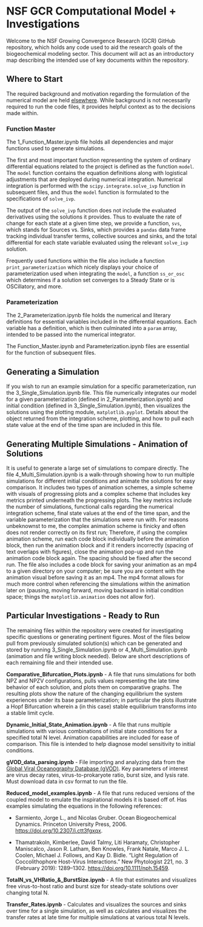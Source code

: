 # NSF GCR Computational Model + Investigations

Welcome to the NSF Growing Convergence Research (GCR) GitHub repository, which holds any code used to aid the research goals of the biogeochemical modeling sector. This document will act as an introductory map describing the intended use of key documents within the repository.

## Where to Start
The required background and motivation regarding the formulation of the numerical model are held [elsewhere](https://linktr.ee/nsf_gcr_project?utm_source=linktree_profile_share&ltsid=a69ffa86-f170-4fec-948f-d30d795412ce). While background is not necessarily required to run the code files, it provides helpful context as to the decisions made within. 

### Function Master

The 1_Function_Master.ipynb file holds all dependencies and major functions used to generate simulations. 

The first and most important function representing the system of ordinary differential equations related to the project is defined as the function `model`. The `model` function contains the equation definitions along with logistical adjustments that are deployed during numerical integration. Numerical integration is performed with the `scipy.integrate.solve_ivp` function in subsequent files, and thus the `model` function is formulated to the specifications of `solve_ivp`. 

The output of the `solve_ivp` function does not include the evaluated derivatives using the solutions it provides. Thus to evaluate the rate of change for each state at a given time step, we provide a function, `svs`, which stands for Sources vs. Sinks, which provides a `pandas` data frame tracking individual transfer terms, collective sources and sinks, and the total differential for each state variable evaluated using the relevant `solve_ivp` solution.   

Frequently used functions within the file also include a function `print_parameterization` which nicely displays your choice of parameterization used when integrating the `model`, a function `ss_or_osc` which determines if a solution set converges to a Steady State or is OSCillatory, and more. 

### Parameterization

The 2_Parameterization.ipynb file holds the numerical and literary definitions for essential variables included in the differential equations. Each variable has a definition, which is then culminated into a `param` array, intended to be passed into the numerical integrator. 

The Function_Master.ipynb and Parameterization.ipynb files are essential for the function of subsequent files. 

## Generating a Simulation 

If you wish to run an example simulation for a specific parameterization, run the 3_Single_Simulation.ipynb file. This file numerically integrates our model for a given parameterization (defined in 2_Parameterization.ipynb) and initial condition (defined in 3_Single_Simulation.ipynb), then visualizes the solutions using the plotting module, `matplotlib.pyplot`. Details about the object returned from the integration scheme, plotting, and how to pull each state value at the end of the time span are included in this file. 

## Generating Multiple Simulations - Animation of Solutions

It is useful to generate a large set of simulations to compare directly. The file 4_Multi_Simulation.ipynb is a walk-through showing how to run multiple simulations for different initial conditions and animate the solutions for easy comparison. It includes two types of animation schemes, a simple scheme with visuals of progressing plots and a complex scheme that includes key metrics printed underneath the progressing plots. The key metrics include the number of simulations, functional calls regarding the numerical integration scheme, final state values at the end of the time span, and the variable parameterization that the simulations were run with. For reasons unbeknownst to me, the complex animation scheme is finicky and often does not render correctly on its first run; Therefore, if using the complex animation scheme, run each code block individually before the animation block, then run the animation block and if it renders incorrectly (spacing of text overlaps with figures), close the animation pop-up and run the animation code block again. The spacing should be fixed after the second run. The file also includes a code block for saving your animation as an mp4 to a given directory on your computer; be sure you are content with the animation visual before saving it as an mp4. The mp4 format allows for much more control when referencing the simulations within the animation later on (pausing, moving forward, moving backward in initial condition space; things the `matplotlib.animation` does not allow for).

## Particular Investigations - Ready to Run

The remaining files within the repository were created for investigating specific questions or generating pertinent figures. Most of the files below pull from previously simulated solution(s) which can be generated and stored by running 3_Single_Simulation.ipynb or 4_Multi_Simulation.ipynb (animation and file writing block needed). Below are short descriptions of each remaining file and their intended use.

**Comparative_Bifurcation_Plots.ipynb** - A file that runs simulations for both NPZ and NPZV configurations, pulls values representing the late time behavior of each solution, and plots them on comparative graphs. The resulting plots show the nature of the changing equilibrium the system experiences under its base parameterization; in particular the plots illustrate a Hopf Bifurcation wherein a (in this case) stable equilibrium transforms into a stable limit cycle. 

**Dynamic_Initial_State_Animation.ipynb** - A file that runs multiple simulations with various combinations of initial state conditions for a specified total N level. Animation capabilities are included for ease of comparison. This file is intended to help diagnose model sensitivity to initial conditions.

**gVOD_data_parsing.ipynb** - File importing and analyzing data from the [Global Viral Oceanography Database (gVOD)](https://doi.pangaea.de/10.1594/PANGAEA.915758). Key parameters of interest are virus decay rates, virus-to-prokaryote ratio, burst size, and lysis rate. Must download data in csv format to run the file. 

**Reduced_model_examples.ipynb** - A file that runs reduced versions of the coupled model to emulate the inspirational models it is based off of. Has examples simulating the equations in the following references: 

 - Sarmiento, Jorge L., and Nicolas Gruber. Ocean Biogeochemical Dynamics. Princeton University Press, 2006. https://doi.org/10.2307/j.ctt3fgxqx.

- Thamatrakoln, Kimberlee, David Talmy, Liti Haramaty, Christopher Maniscalco, Jason R. Latham, Ben Knowles, Frank Natale, Marco J. L. Coolen, Michael J. Follows, and Kay D. Bidle. “Light Regulation of Coccolithophore Host–Virus Interactions.” New Phytologist 221, no. 3 (February 2019): 1289–1302. https://doi.org/10.1111/nph.15459.

**TotalN_vs_VHRatio_&_BurstSize.ipynb** - A file that estimates and visualizes free virus-to-host ratio and burst size for steady-state solutions over changing total N.

**Transfer_Rates.ipynb** - Calculates and visualizes the sources and sinks over time for a single simulation, as well as calculates and visualizes the transfer rates at late time for multiple simulations at various total N levels.

